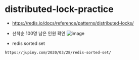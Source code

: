 # distributed-lock-practice

- https://redis.io/docs/reference/patterns/distributed-locks/

- 선착순 100명 남은 인원 확인
![image](https://user-images.githubusercontent.com/76584547/162608088-01b6cff2-4bbf-4176-bd6f-e558afeaeaa8.png)


- redis sorted set
```
https://jupiny.com/2020/03/28/redis-sorted-set/
```
